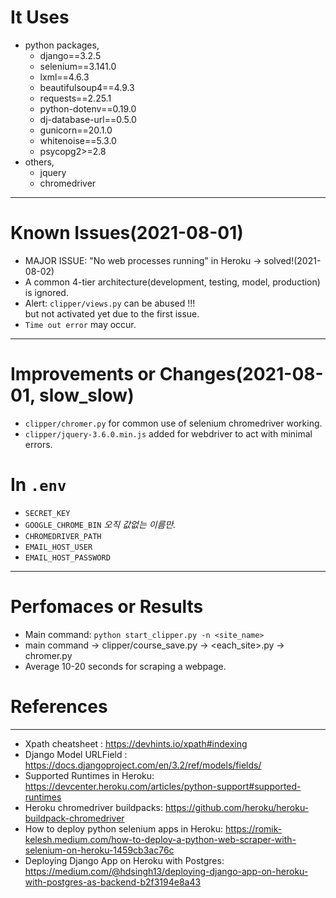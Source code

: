 # It Uses 
- python packages,
  - django==3.2.5
  - selenium==3.141.0
  - lxml==4.6.3
  - beautifulsoup4==4.9.3
  - requests==2.25.1
  - python-dotenv==0.19.0
  - dj-database-url==0.5.0
  - gunicorn==20.1.0
  - whitenoise==5.3.0
  - psycopg2>=2.8
- others,
  - jquery
  - chromedriver
  
---  


# Known Issues(2021-08-01)
- MAJOR ISSUE: "No web processes running" in Heroku -> solved!(2021-08-02)
- A common 4-tier architecture(development, testing, model, production) is ignored. 
- Alert: `clipper/views.py` can be abused !!!   
  but not activated yet due to the first issue.
- `Time out error` may occur.

---  
# Improvements or Changes(2021-08-01, slow_slow)
- `clipper/chromer.py` for common use of selenium chromedriver working.
- `clipper/jquery-3.6.0.min.js` added for webdriver to act with minimal errors.


# In `.env`
- `SECRET_KEY`
- `GOOGLE_CHROME_BIN` *오직 값없는 이름만.*
- `CHROMEDRIVER_PATH`
- `EMAIL_HOST_USER`
- `EMAIL_HOST_PASSWORD`
---
# Perfomaces or Results
- Main command: `python start_clipper.py -n <site_name>`
- main command -> clipper/course_save.py -> <each_site>.py -> chromer.py
- Average 10-20 seconds for scraping a webpage.
  

# References
---  
- Xpath cheatsheet : https://devhints.io/xpath#indexing  
- Django Model URLField : https://docs.djangoproject.com/en/3.2/ref/models/fields/ 
- Supported Runtimes in Heroku: https://devcenter.heroku.com/articles/python-support#supported-runtimes  
- Heroku chromedriver buildpacks: https://github.com/heroku/heroku-buildpack-chromedriver
- How to deploy python selenium apps in Heroku: https://romik-kelesh.medium.com/how-to-deploy-a-python-web-scraper-with-selenium-on-heroku-1459cb3ac76c
- Deploying Django App on Heroku with Postgres: https://medium.com/@hdsingh13/deploying-django-app-on-heroku-with-postgres-as-backend-b2f3194e8a43